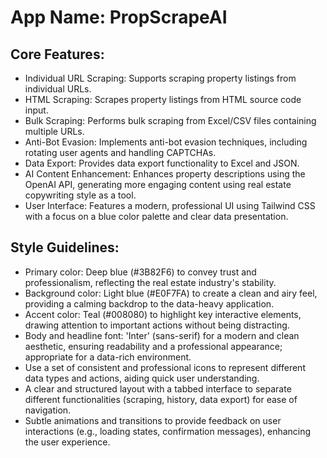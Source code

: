 # **App Name**: PropScrapeAI

## Core Features:

- Individual URL Scraping: Supports scraping property listings from individual URLs.
- HTML Scraping: Scrapes property listings from HTML source code input.
- Bulk Scraping: Performs bulk scraping from Excel/CSV files containing multiple URLs.
- Anti-Bot Evasion: Implements anti-bot evasion techniques, including rotating user agents and handling CAPTCHAs.
- Data Export: Provides data export functionality to Excel and JSON.
- AI Content Enhancement: Enhances property descriptions using the OpenAI API, generating more engaging content using real estate copywriting style as a tool.
- User Interface: Features a modern, professional UI using Tailwind CSS with a focus on a blue color palette and clear data presentation.

## Style Guidelines:

- Primary color: Deep blue (#3B82F6) to convey trust and professionalism, reflecting the real estate industry's stability.
- Background color: Light blue (#E0F7FA) to create a clean and airy feel, providing a calming backdrop to the data-heavy application.
- Accent color: Teal (#008080) to highlight key interactive elements, drawing attention to important actions without being distracting.
- Body and headline font: 'Inter' (sans-serif) for a modern and clean aesthetic, ensuring readability and a professional appearance; appropriate for a data-rich environment.
- Use a set of consistent and professional icons to represent different data types and actions, aiding quick user understanding.
- A clear and structured layout with a tabbed interface to separate different functionalities (scraping, history, data export) for ease of navigation.
- Subtle animations and transitions to provide feedback on user interactions (e.g., loading states, confirmation messages), enhancing the user experience.
